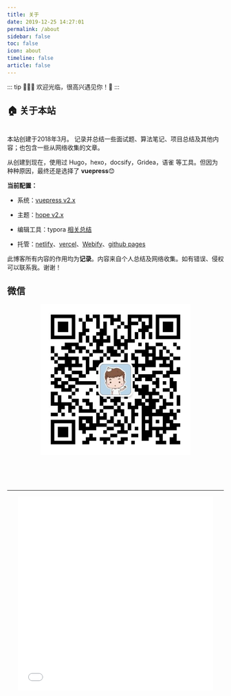 ```yaml
---
title: 关于
date: 2019-12-25 14:27:01
permalink: /about
sidebar: false
toc: false
icon: about
timeline: false
article: false
---
```


::: tip 🎈🎈🎈
欢迎光临，很高兴遇见你！🤝
:::
<br/>

## 🏠 关于本站

<br>本站创建于2018年3月。 记录并总结一些面试题、算法笔记、项目总结及其他内容；也包含一些从网络收集的文章。

从创建到现在，使用过 Hugo，hexo，docsify，Gridea，语雀 等工具。但因为种种原因，最终还是选择了 **vuepress**😊

**当前配置：**

- 系统：[vuepress v2.x](https://vuepress.vuejs.org/zh/)

- 主题：[hope  v2.x](https://vuepress-theme-hope.github.io/v2/zh/)
- 编辑工具：typora [相关总结](/50tools/typora/)
- 托管：[netlify](https://www.netlify.com/)、[vercel](https://vercel.com/)、[Webify](https://webify.cloudbase.net/)、[github pages](https://github.com/)



此博客所有内容的作用均为**记录**。内容来自个人总结及网络收集。如有错误、侵权可以联系我。谢谢！


## 微信

<center><img src="/qr.jpg" width = "350" height = "350"/></center>


<br/><br/><br/>
<hr/>
<center>
<iframe frameborder="yes" border="3" marginwidth="0" marginheight="0" width=90% height=450 src="//music.163.com/outchain/player?type=0&id=3205879125&auto=1&height=430"></iframe></center>
